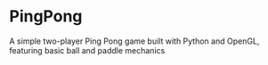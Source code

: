 # PingPong
A simple two-player Ping Pong game built with Python and OpenGL, featuring basic ball and paddle mechanics
